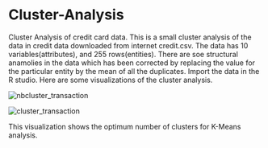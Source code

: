 # Cluster-Analysis
Cluster Analysis of credit card data.
This is a small cluster analysis of the data in credit data downloaded from internet credit.csv.
The data has 10 variables(attributes), and 255 rows(entities). There are soe structural anamolies in the data which has been corrected by replacing the value for the particular entity by the mean of all the duplicates.
Import the data in the R studio.
Here are some visualizations of the cluster analysis.

![nbcluster_transaction](https://user-images.githubusercontent.com/33694989/32950026-e055eb7c-cbca-11e7-9d94-1deecd990d3a.jpeg)


![cluster_transaction](https://user-images.githubusercontent.com/33694989/32950166-6aa0bcb2-cbcb-11e7-9053-9528ff127e23.jpeg)


This visualization shows the optimum number of clusters for K-Means analysis.


